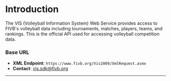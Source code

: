 # Introduction

The VIS (Volleyball Information System) Web Service provides access to FIVB's volleyball data including tournaments, matches, players, teams, and rankings. This is the official API used for accessing volleyball competition data.

### Base URL
- **XML Endpoint**: `https://www.fivb.org/Vis2009/XmlRequest.asmx`
- **Contact**: vis.sdk@fivb.org

---

